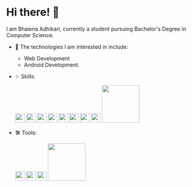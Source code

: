 # Hi there! 👋

I am Bhawna Adhikari, currently a student pursuing Bachelor's Degree in Computer Science.
- 🌱 The technologies I am interested in include:
   - Web Development
   - Android Development.
-  ✨ Skills:

    <img src="https://upload.wikimedia.org/wikipedia/commons/1/18/C_Programming_Language.svg" width=25>
    <img src="https://upload.wikimedia.org/wikipedia/commons/1/18/ISO_C%2B%2B_Logo.svg" width=25>
    <img src="https://upload.wikimedia.org/wikipedia/en/3/30/Java_programming_language_logo.svg" width=25>
    <img src="https://upload.wikimedia.org/wikipedia/commons/c/c3/Python-logo-notext.svg" width=25>
    <img src="https://upload.wikimedia.org/wikipedia/commons/0/06/Kotlin_Icon.svg" width=25>
    <img src="https://upload.wikimedia.org/wikipedia/commons/6/61/HTML5_logo_and_wordmark.svg" width=25>
    <img src="https://upload.wikimedia.org/wikipedia/commons/d/d5/CSS3_logo_and_wordmark.svg" width=25>
    <img src="https://upload.wikimedia.org/wikipedia/commons/9/99/Unofficial_JavaScript_logo_2.svg" width=25>
    <img src="https://upload.wikimedia.org/wikipedia/commons/3/37/Firebase_Logo.svg" width=100>
 
-  🛠 Tools:
    
    <img src="https://upload.wikimedia.org/wikipedia/commons/9/9a/Visual_Studio_Code_1.35_icon.svg" width=25>
    <img src="https://upload.wikimedia.org/wikipedia/commons/e/e3/Android_Studio_Icon_%282014-2019%29.svg" width=25>
    <img src="https://upload.wikimedia.org/wikipedia/commons/c/c2/Adobe_XD_CC_icon.svg" width=25>
    <img src="https://upload.wikimedia.org/wikipedia/commons/e/eb/Atom_icon.svg" width=100>


